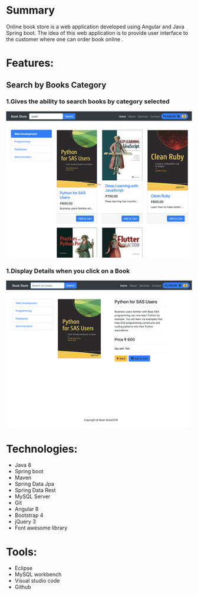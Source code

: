 





# Summary
Online book store is a web application developed using Angular and Java Spring boot. The idea of this web application is to provide user interface to the customer where one can order book online .

# Features:

## Search by Books Category
### 1.Gives the ability to search books by category selected 
 ![alt text](https://github.com/bharatvarmagit/BookStore/blob/master/images/home.png "Seach by Category")
### 1.Display Details when you click on a Book
 ![alt text](https://github.com/bharatvarmagit/BookStore/blob/master/images/book_Details.png "Book_Details")







# Technologies:

* Java 8
* Spring boot 
* Maven
* Spring Data Jpa
* Spring Data Rest
* MySQL Server
* Git
* Angular 8
* Bootstrap 4
* jQuery 3
* Font awesome library 


# Tools:

* Eclipse 
* MySQL workbench
* Visual studio code
* Github

